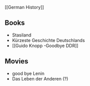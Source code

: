 [[German History]]

## Books
- Stasiland
- Kürzeste Geschichte Deutschlands
- [[Guido Knopp -Goodbye DDR]]
## Movies
- good bye Lenin
- Das Leben der Anderen (?)